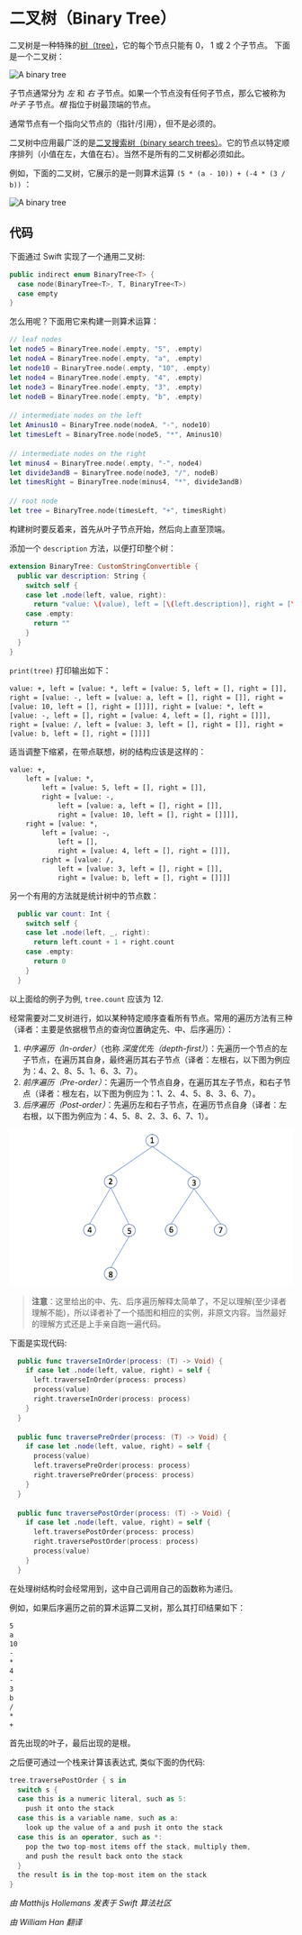 # 二叉树（Binary Tree）

二叉树是一种特殊的[树（tree）](../Tree/)，它的每个节点只能有 0， 1 或 2 个子节点。
下面是一个二叉树：

![A binary tree](Images/BinaryTree.png)

子节点通常分为 *左* 和 *右* 子节点。如果一个节点没有任何子节点，那么它被称为 *叶子* 子节点。*根* 指位于树最顶端的节点。

通常节点有一个指向父节点的（指针/引用），但不是必须的。

二叉树中应用最广泛的是[二叉搜索树（binary search trees）](../Binary%20Search%20Tree/)。它的节点以特定顺序排列（小值在左，大值在右）。当然不是所有的二叉树都必须如此。

例如，下面的二叉树，它展示的是一则算术运算 `(5 * (a - 10)) + (-4 * (3 / b))` ：

![A binary tree](Images/Operations.png)

## 代码

下面通过 Swift 实现了一个通用二叉树:

```swift
public indirect enum BinaryTree<T> {
  case node(BinaryTree<T>, T, BinaryTree<T>)
  case empty
}
```

怎么用呢？下面用它来构建一则算术运算：

```swift
// leaf nodes
let node5 = BinaryTree.node(.empty, "5", .empty)
let nodeA = BinaryTree.node(.empty, "a", .empty)
let node10 = BinaryTree.node(.empty, "10", .empty)
let node4 = BinaryTree.node(.empty, "4", .empty)
let node3 = BinaryTree.node(.empty, "3", .empty)
let nodeB = BinaryTree.node(.empty, "b", .empty)

// intermediate nodes on the left
let Aminus10 = BinaryTree.node(nodeA, "-", node10)
let timesLeft = BinaryTree.node(node5, "*", Aminus10)

// intermediate nodes on the right
let minus4 = BinaryTree.node(.empty, "-", node4)
let divide3andB = BinaryTree.node(node3, "/", nodeB)
let timesRight = BinaryTree.node(minus4, "*", divide3andB)

// root node
let tree = BinaryTree.node(timesLeft, "+", timesRight)
```

构建树时要反着来，首先从叶子节点开始，然后向上直至顶端。

添加一个 `description` 方法，以便打印整个树：

```swift
extension BinaryTree: CustomStringConvertible {
  public var description: String {
    switch self {
    case let .node(left, value, right):
      return "value: \(value), left = [\(left.description)], right = [\(right.description)]"
    case .empty:
      return ""
    }
  }
}
```

`print(tree)` 打印输出如下：

	value: +, left = [value: *, left = [value: 5, left = [], right = []], right = [value: -, left = [value: a, left = [], right = []], right = [value: 10, left = [], right = []]]], right = [value: *, left = [value: -, left = [], right = [value: 4, left = [], right = []]], right = [value: /, left = [value: 3, left = [], right = []], right = [value: b, left = [], right = []]]]

适当调整下缩紧，在带点联想，树的结构应该是这样的：

	value: +, 
		left = [value: *, 
			left = [value: 5, left = [], right = []], 
			right = [value: -, 
				left = [value: a, left = [], right = []], 
				right = [value: 10, left = [], right = []]]], 
		right = [value: *, 
			left = [value: -, 
				left = [], 
				right = [value: 4, left = [], right = []]], 
			right = [value: /, 
				left = [value: 3, left = [], right = []], 
				right = [value: b, left = [], right = []]]]

另一个有用的方法就是统计树中的节点数：

```swift
  public var count: Int {
    switch self {
    case let .node(left, _, right):
      return left.count + 1 + right.count
    case .empty:
      return 0
    }
  }
```

以上面给的例子为例, `tree.count` 应该为 12.

经常需要对二叉树进行，如以某种特定顺序查看所有节点。常用的遍历方法有三种（译者：主要是依据根节点的查询位置确定先、中、后序遍历）：

1. *中序遍历（In-order）*（也称 *深度优先（depth-first）*）：先遍历一个节点的左子节点，在遍历其自身，最终遍历其右子节点（译者：左根右，以下图为例应为：4、2、8、5、1、6、3、7）。
2. *前序遍历（Pre-order）*：先遍历一个节点自身，在遍历其左子节点，和右子节点（译者：根左右，以下图为例应为：1、2、4、5、8、3、6、7）。
3. *后序遍历（Post-order）*：先遍历左和右子节点，在遍历节点自身（译者：左右根，以下图为例应为：4、5、8、2、3、6、7、1）。

![Traverse](Images/Traverse.png)

> **注意**：这里给出的中、先、后序遍历解释太简单了，不足以理解(至少译者理解不能)，所以译者补了一个插图和相应的实例，非原文内容。当然最好的理解方式还是上手亲自跑一遍代码。

下面是实现代码:

```swift
  public func traverseInOrder(process: (T) -> Void) {
    if case let .node(left, value, right) = self {
      left.traverseInOrder(process: process)
      process(value)
      right.traverseInOrder(process: process)
    }
  }
  
  public func traversePreOrder(process: (T) -> Void) {
    if case let .node(left, value, right) = self {
      process(value)
      left.traversePreOrder(process: process)
      right.traversePreOrder(process: process)
    }
  }
  
  public func traversePostOrder(process: (T) -> Void) {
    if case let .node(left, value, right) = self {
      left.traversePostOrder(process: process)
      right.traversePostOrder(process: process)
      process(value)
    }
  }
```

在处理树结构时会经常用到，这中自己调用自己的函数称为递归。

例如，如果后序遍历之前的算术运算二叉树，那么其打印结果如下：

	5
	a
	10
	-
	*
	4
	-
	3
	b
	/
	*
	+

首先出现的叶子，最后出现的是根。

之后便可通过一个栈来计算该表达式, 类似下面的伪代码:

```swift
tree.traversePostOrder { s in 
  switch s {
  case this is a numeric literal, such as 5:
    push it onto the stack
  case this is a variable name, such as a:
    look up the value of a and push it onto the stack
  case this is an operator, such as *:
    pop the two top-most items off the stack, multiply them,
    and push the result back onto the stack
  }
  the result is in the top-most item on the stack
}
```

*由 Matthijs Hollemans 发表于 Swift 算法社区*

*由 William Han 翻译*
